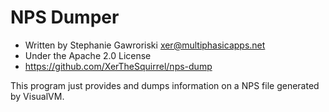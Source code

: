 # NPS Dumper

 * Written by Stephanie Gawroriski <xer@multiphasicapps.net>
 * Under the Apache 2.0 License
 * <https://github.com/XerTheSquirrel/nps-dump>

This program just provides and dumps information on a NPS file generated by
VisualVM.

